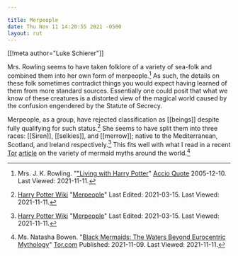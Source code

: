 ```yaml
---

title: Merpeople
date: Thu Nov 11 14:20:55 2021 -0500
layout: rut
---
```


[[!meta author="Luke Schierer"]]

Mrs. Rowling seems to have taken folklore of a variety of sea-folk and combined
them into her own form of merpeople.[^211111-3]  As such, the details on these
folk sometimes contradict things you would expect having learned of them from
more standard sources.  Essentially one could posit that what we know of these
creatures is a distorted view of the magical world caused by the confusion
engendered by the Statute of Secrecy.  

Merpeople, as a group, have rejected classification as [[beings]] despite fully
qualifying for such status.[^211111-4]  She seems to have split them into three
races: [[Siren]], [[selkies]], and [[merrow]]; native to the Mediterranean,
Scotland, and Ireland respectively.[^211111-5] This fits well with what I read
in a recent [Tor][] [article][tbm1] on the variety of mermaid myths around the
world.[^211111-6]

[tbm1]: https://www.tor.com/2021/11/09/black-mermaids-the-waters-beyond-eurocentric-mythology/

[Tor]: https://www.tor.com/

[^211111-6]: Ms. Natasha Bowen.
    "[Black Mermaids: The Waters Beyond Eurocentric Mythology](https://www.tor.com/2021/11/09/black-mermaids-the-waters-beyond-eurocentric-mythology/)"
    [Tor.com](https://www.tor.com/) Published: 2021-11-09. Last Viewed: 2021-11-11.

[^211111-5]: [Harry Potter Wiki](https://harrypotter.fandom.com/wiki)
    "[Merpeople](https://harrypotter.fandom.com/wiki/Merpeople)"
    Last Edited: 2021-03-15. Last Viewed: 2021-11-11.

[^211111-4]: [Harry Potter Wiki](https://harrypotter.fandom.com/wiki)
    "[Merpeople](https://harrypotter.fandom.com/wiki/Merpeople)"
    Last Edited: 2021-03-15. Last Viewed: 2021-11-11.

[^211111-3]: Mrs. J. K. Rowling.
    "["Living with Harry Potter](http://www.accio-quote.org/articles/2005/1205-bbc-fry.html)"
    [Accio Quote](http://www.accio-quote.org) 2005-12-10. Last Viewed: 2021-11-11.
